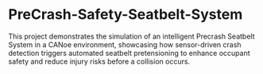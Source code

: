 # PreCrash-Safety-Seatbelt-System
This project demonstrates the simulation of an intelligent Precrash Seatbelt System in a CANoe environment, showcasing how sensor-driven crash detection triggers automated seatbelt pretensioning to enhance occupant safety and reduce injury risks before a collision occurs.
